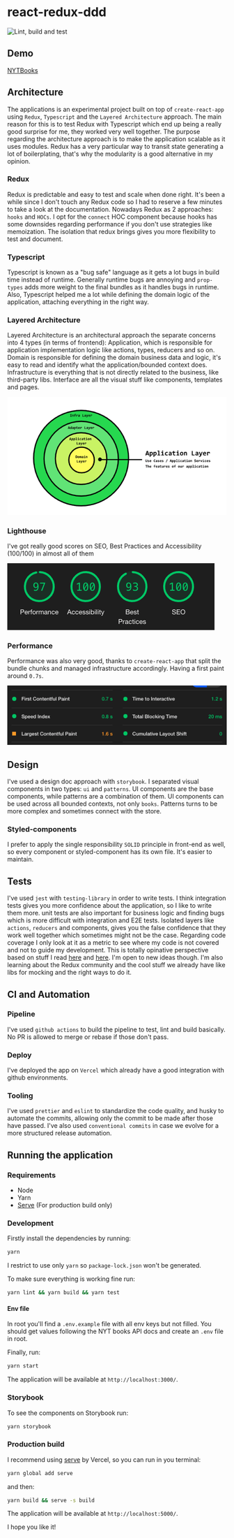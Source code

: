 # react-redux-ddd

![Lint, build and test](https://github.com/jonatassales/react-redux-ddd/workflows/Lint,%20build%20and%20test/badge.svg)

## Demo
[NYTBooks](https://nyt-books.vercel.app/)

## Architecture
The applications is an experimental project built on top of `create-react-app` using `Redux`, `Typescript` and the `Layered Architecture` approach. The main reason for this is to test Redux with Typescript which end up being a really good surprise for me, they worked very well together. The purpose regarding the architecture approach is to make the application scalable as it uses modules. Redux has a very particular way to transit state generating a lot of boilerplating, that's why the modularity is a good alternative in my opinion.

### Redux
Redux is predictable and easy to test and scale when done right. It's been a while since I don't touch any Redux code so I had to reserve a few minutes to take a look at the documentation. Nowadays Redux as 2 approaches: `hooks` and `HOCs`. I opt for the `connect` HOC component because hooks has some downsides regarding performance if you don't use strategies like memoization. The isolation that redux brings gives you more flexibility to test and document.

### Typescript
Typescript is known as a "bug safe" language as it gets a lot bugs in build time instead of runtime. Generally runtime bugs are annoying and `prop-types` adds more weight to the final bundles as it handles bugs in runtime. Also, Typescript helped me a lot while defining the domain logic of the application, attaching everything in the right way.

### Layered Architecture
Layered Architecture is an architectural approach the separate concerns into 4 types (in terms of frontend): Application, which is responsible for application implementation logic like actions, types, reducers and so on. Domain is responsible for defining the domain business data and logic, it's easy to read and identify what the application/bounded context does. Infrastructure is everything that is not directly related to the business, like third-party libs. Interface are all the visual stuff like components, templates and pages.

![Layered Architecture](/docs/images/layered.png?raw=true)

### Lighthouse
I've got really good scores on SEO, Best Practices and Accessibility (100/100) in almost all of them

![Lighthouse scores](/docs/images/scores.png?raw=true)

### Performance
Performance was also very good, thanks to `create-react-app` that split the bundle chunks and managed infrastructure accordingly. Having a first paint around `0.7s`.

![Performance metrics](/docs/images/perf.png?raw=true)

## Design
I've used a design doc approach with `storybook`. I separated visual components in two types: `ui` and `patterns`. UI components are the base components, while patterns are a combination of them. UI components can be used across all bounded contexts, not only `books`. Patterns turns to be more complex and sometimes connect with the store.

### Styled-components
I prefer to apply the single responsibility `SOLID` principle in front-end as well, so every component or styled-component has its own file. It's easier to maintain.

## Tests
I've used `jest` with `testing-library` in order to write tests. I think integration tests gives you more confidence about the application, so I like to write them more. unit tests are also important for business logic and finding bugs which is more difficult with integration and E2E tests. Isolated layers like `actions`, `reducers` and components, gives you the false confidence that they work well together which sometimes might not be the case. Regarding code coverage I only look at it as a metric to see where my code is not covered and not to guide my development. This is totally opinative perspective based on stuff I read [here](https://kentcdodds.com/blog/write-tests/) and [here](https://martinfowler.com/bliki/TestCoverage.html). I'm open to new ideas though. I'm also learning about the Redux community and the cool stuff we already have like libs for mocking and the right ways to do it.

## CI and Automation

### Pipeline
I've used `github actions` to build the pipeline to test, lint and build basically. No PR is allowed to merge or rebase if those don't pass.

### Deploy
I've deployed the app on `Vercel` which already have a good integration with github environments.

### Tooling
I've used `prettier` and `eslint` to standardize the code quality, and husky to automate the commits, allowing only the commit to be made after those have passed. I've also used `conventional commits` in case we evolve for a more structured release automation.

## Running the application

### Requirements
 - Node
 - Yarn
 - [Serve](https://www.npmjs.com/package/serve) (For production build only)

### Development
Firstly install the dependencies by running:
```bash
yarn
```

I restrict to use only `yarn` so `package-lock.json` won't be generated.

To make sure everything is working fine run:
```bash
yarn lint && yarn build && yarn test
```

#### Env file
In root you'll find a `.env.example` file with all env keys but not filled. You should get values following the NYT books API docs and create an `.env` file in root.

Finally, run:
```bash
yarn start
```

The application will be available at `http://localhost:3000/`.

### Storybook
To see the components on Storybook run:
```bash
yarn storybook
```

### Production build
I recommend using [serve](https://www.npmjs.com/package/serve) by Vercel, so you can run in you terminal:
```bash
yarn global add serve
```

and then:
```bash
yarn build && serve -s build
```

The application will be available at `http://localhost:5000/`.

I hope you like it!
